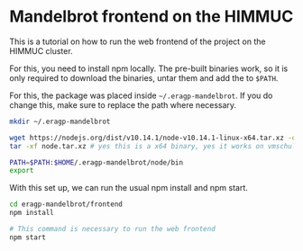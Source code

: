 # Mandelbrot frontend on the HIMMUC

This is a tutorial on how to run the web frontend of the project
on the HIMMUC cluster.

For this, you need to install npm locally. The pre-built binaries work,
so it is only required to download the binaries, untar them and add the to `$PATH`.

For this, the package was placed inside `~/.eragp-mandelbrot`. 
If you do change this, make sure to replace the path where necessary.

```bash
mkdir ~/.eragp-mandelbrot

wget https://nodejs.org/dist/v10.14.1/node-v10.14.1-linux-x64.tar.xz -o node.tar.xz
tar -xf node.tar.xz # yes this is a x64 binary, yes it works on vmschulz

PATH=$PATH:$HOME/.eragp-mandelbrot/node/bin
export
```

With this set up, we can run the usual npm install and npm start.

```bash
cd eragp-mandelbrot/frontend
npm install

# This command is necessary to run the web frontend
npm start
```
